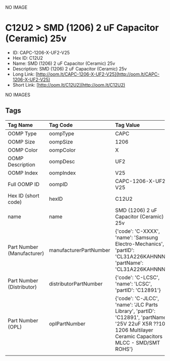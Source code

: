 


  
NO IMAGE  
# C12U2 > SMD (1206) 2 uF Capacitor (Ceramic) 25v

- ID: CAPC-1206-X-UF2-V25
- Hex ID: C12U2
- Name: SMD (1206) 2 uF Capacitor (Ceramic) 25v
- Description: SMD (1206) 2 uF Capacitor (Ceramic) 25v
- Long Link: [http://oom.lt/CAPC-1206-X-UF2-V25](http://oom.lt/CAPC-1206-X-UF2-V25)
- Short Link: [http://oom.lt/C12U2](http://oom.lt/C12U2)
  
NO IMAGES  
## Tags
  

|Tag Name|Tag Code|Tag Value|
| :--- | :--- | :--- |
|OOMP Type|oompType|CAPC|
|OOMP Size|oompSize|1206|
|OOMP Color|oompColor|X|
|OOMP Description|oompDesc|UF2|
|OOMP Index|oompIndex|V25|
|Full OOMP ID|oompID|CAPC-1206-X-UF2-V25|
|Hex ID (short code)|hexID|C12U2|
|name|name|SMD (1206) 2 uF Capacitor (Ceramic) 25v|
|Part Number (Manufacturer)|manufacturerPartNumber|{'code': 'C-XXXX', 'name': 'Samsung Electro-Mechanics', 'partID': 'CL31A226KAHNNNE', 'partName': 'CL31A226KAHNNNE'}|
|Part Number (Distributor)|distributorPartNumber|{'code': 'C-LCSC', 'name': 'LCSC', 'partID': 'C12891'}|
|Part Number (OPL)|oplPartNumber|{'code': 'C-JLCC', 'name': 'JLC Parts Library', 'partID': 'C12891', 'partName': '25V 22uF X5R ??10% 1206  Multilayer Ceramic Capacitors MLCC - SMD/SMT ROHS'}|
||||
